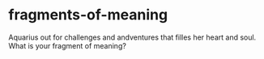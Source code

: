 # fragments-of-meaning
Aquarius out for challenges and andventures that filles her heart and soul. What is your fragment of meaning? 
